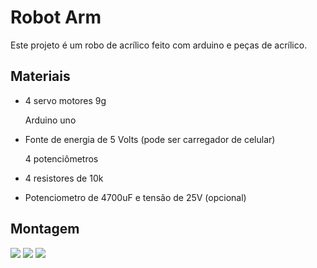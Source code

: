 <h1>Robot Arm</h1>
<p>Este projeto é um robo de acrílico feito com arduino e peças de acrílico.</p>
<h2>Materiais</h2>
<ul>
  <li><p>4 servo motores 9g</p></li>
  <l1><p>Arduino uno</p></li>
  <li><p>Fonte de energia de 5 Volts (pode ser carregador de celular)</p></li>
  <l1><p>4 potenciômetros</p></li>
  <li><p>4 resistores de 10k</p></li>
  <li><p>Potenciometro de 4700uF e tensão de 25V (opcional)</p></li>
</ul>
<h2>Montagem</h2>
<img src="https://github.com/lulucasalves/robotarm-project-arduino/blob/main/.github/img1.png" />
<img src="https://github.com/lulucasalves/robotarm-project-arduino/blob/main/.github/img2.png" />
<img src="https://images.tcdn.com.br/img/img_prod/751846/kit_braco_robotico_em_acrilico_2641_1_20201202141158.jpg" />
